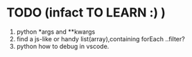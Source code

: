 # TODO (infact TO LEARN :) )
1. python *args and **kwargs
2. find a js-like or handy list(array),containing forEach ..filter?
3. python how to debug in vscode.

